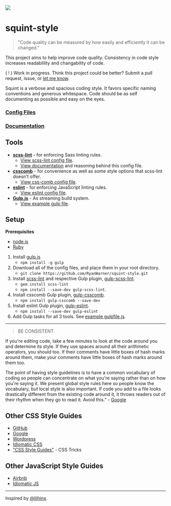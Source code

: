 [![](http://squint-style.guide/images/squinty-face-small.svg)](http://squint-style.guide)
# squint-style

> "Code quality can be measured by how easily and efficiently it can be changed."

This project aims to help improve code quality. Consistency in code style increases readablility and changability of code.

( ! ) Work in progress. Think this project could be better? Submit a pull request, issue, or [let me know](http://twitter.com/_rywar).

Squint is a verbose and spacious coding style. It favors specific naming conventions and generous whitespace. Code should be as self documenting as possible and easy on the eyes.

### [Config Files](https://github.com/RyanWarner/squint-style/tree/master/config-files)
### [Documentation](https://github.com/RyanWarner/squint-style/tree/master/docs)

## Tools
* **[scss-lint](https://github.com/causes/scss-lint)** - for enforcing Sass linting rules.
	* [View scss-lint config file](https://github.com/RyanWarner/squint-style/blob/master/config-files/scss-linting-config.yml).
	* [View documentation](https://github.com/RyanWarner/squint-style/blob/master/docs/scss-linting-documentation.md) and reasoning behind this config file.
* **[csscomb](http://csscomb.com/)** - for convenience as well as some style options that scss-lint doesn't offer.
	* [View css-comb config file](https://github.com/RyanWarner/squint-style/blob/master/config-files/.csscomb.json).
* **[eslint](http://eslint.org/)** - for enforcing JavaScript linting rules.
	* [View eslint config file](https://github.com/RyanWarner/squint-style/blob/master/config-files/.eslintrc).
* **[Gulp.js](http://gulpjs.com/)** - As streaming build system.
	* [View example gulp file](https://github.com/RyanWarner/jade-sass-seed/blob/master/gulpfile.js).

## Setup

**Prerequisites**

- [node.js](http://nodejs.org/)
- [Ruby](https://www.ruby-lang.org/en/)

1. Install [gulp.js](http://gulpjs.com/)
	- `npm install -g gulp`
2. Download all of the config files, and place them in your root directory.
	* `git clone https://github.com/RyanWarner/squint-style.git`
3. Install [scss-lint](https://github.com/causes/scss-lint) and respective Gulp plugin, [gulp-scss-lint](https://www.npmjs.org/package/gulp-scss-lint).
	* `gem install scss-lint`
	* `npm install --save-dev gulp-scss-lint`.
4. Install csscomb Gulp plugin, [gulp-csscomb](https://www.npmjs.org/package/gulp-csscomb).
	* `npm install gulp-csscomb --save-dev`
5. Install eslint Gulp plugin, [gulp-eslint](https://www.npmjs.org/package/gulp-eslint).
	* `npm install --save-dev gulp-eslint`
6. Add Gulp tasks for all 3 tools. See [example gulpfile.js](https://github.com/RyanWarner/jade-sass-seed/blob/master/gulpfile.js).

- - -

> BE CONSISTENT.
> 
If you're editing code, take a few minutes to look at the code around you and determine its style. If they use spaces around all their arithmetic operators, you should too. If their comments have little boxes of hash marks around them, make your comments have little boxes of hash marks around them too.
> 
The point of having style guidelines is to have a common vocabulary of coding so people can concentrate on what you're saying rather than on how you're saying it. We present global style rules here so people know the vocabulary, but local style is also important. If code you add to a file looks drastically different from the existing code around it, it throws readers out of their rhythm when they go to read it. Avoid this." - [Google](https://google-styleguide.googlecode.com/svn/trunk/javascriptguide.xml)

## Other CSS Style Guides

- [GitHub](https://github.com/styleguide/css)
- [Google](https://google-styleguide.googlecode.com/svn/trunk/htmlcssguide.xml)
- [Wordpress](https://make.wordpress.org/core/handbook/coding-standards/css/)
- [Idiomatic CSS](https://github.com/necolas/idiomatic-css)
- ["CSS Style Guides"](http://css-tricks.com/css-style-guides/) - CSS Tricks

## Other JavaScript Style Guides

- [Airbnb](https://github.com/airbnb/javascript)
- [Idiomatic JS](https://github.com/rwaldron/idiomatic.js)

- - -
Inspired by [@lilhinx](http://twitter.com/lilhinx).

